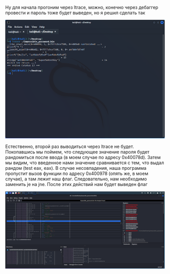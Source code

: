 Ну для начала прогоним через ltrace, можно, конечно через дебаггер провести и пароль тоже будет выведен, но я решил сделать так 



![First_pass](https://github.com/logbead/CTF_write_ups/blob/main/HTB/pictures/impossible_password/first_pass.PNG)

Естественно, второй раз выводиться через ltrace не будет. Покопавшись мы поймем, что следующее значение пароля будет рандомиться после ввода (в моем случае по адресу 0x40078d). 
Затем мы видим, что введенное нами значение сравнивается с тем, что выдал рандом (test eax, eax). 
В случае несовпадения, наша программа пропустит вызов функции по адресу 0х400978 (опять же, в моем случае), а там лежит наш флаг. 
Следовательно, нам необходимо заменить je на jne. После этих действий нам будет выведен флаг



![Second_check](https://github.com/logbead/CTF_write_ups/blob/main/HTB/pictures/impossible_password/second_check.PNG)
